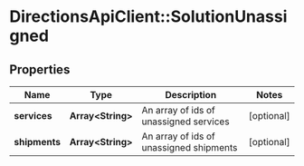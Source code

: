 # DirectionsApiClient::SolutionUnassigned

## Properties
Name | Type | Description | Notes
------------ | ------------- | ------------- | -------------
**services** | **Array&lt;String&gt;** | An array of ids of unassigned services | [optional] 
**shipments** | **Array&lt;String&gt;** | An array of ids of unassigned shipments | [optional] 


